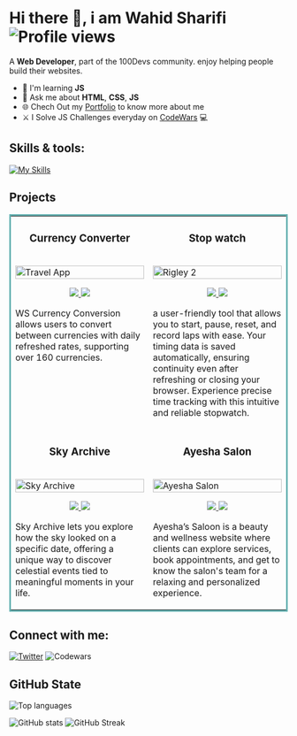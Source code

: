 # Hi there 👋, i am Wahid Sharifi ![Profile views](https://komarev.com/ghpvc/?username=wahidahsharifi&label=Profile%20views&color=0e75b6&style=flat)

A **Web Developer**, part of the 100Devs community. enjoy helping people build their websites.

- 🌱 I'm learning **JS**
- 💬 Ask me about **HTML**, **CSS**, **JS**
- 🌐 Chech Out my [Portfolio](https://wahidsharifi.vercel.app) to know more about me
- ⚔️ I Solve JS Challenges everyday on [CodeWars](https://www.codewars.com/users/wahidahsharifi) 💻

## Skills & tools:
[![My Skills](https://skillicons.dev/icons?i=html,css,js,nodejs,git,powershell)](https://skillicons.dev)

## Projects
<table bordercolor="#66b2b2">
  
  <tr>
    <td width="50%" valign="top">
      <h3 align="center">Currency Converter</h3>
        <br />
        <a target="_blank" href="https://wscurrency-conversion.vercel.app">
            <img src="images/gif1.gif" width="100%" alt="Travel App"/>
        </a>
        <br />
        <p align="center">
          
  <a href="https://github.com/wahidahsharifi/currency-conversion" target="_blank">
    <img src="https://img.shields.io/static/v1?label=|&message=REPO&color=23555f&style=plastic&logo=github&logo-color=white"/>
  </a>  
  <a href="https://wscurrency-conversion.vercel.app" target="_blank">
    <img src="https://img.shields.io/static/v1?label=|&message=WEBSITE&color=cdf998&style=plastic&logo=wordpress&logo-color=white"/>
  </a>
        <p>WS Currency Conversion allows users to convert between currencies with daily refreshed rates, supporting over 160 currencies.</p>
    </td>
    <td width="50%" valign="top">
      <h3 align="center">Stop watch</h3>
        <br />
      <a target="_blank" href="https://wsstop-watch.vercel.app">
            <img src="images/gif2.gif" width="100%"  alt="Rigley 2"/>
        </a>
        <br />
        <p align="center">
          
  <a href="https://github.com/wahidahsharifi/Stop-Watch" target="_blank">
    <img src="https://img.shields.io/static/v1?label=|&message=REPO&color=23555f&style=plastic&logo=github&logo-color=white"/>
  </a>
  <a href="https://wsstop-watch.vercel.app" target="_blank">
    <img src="https://img.shields.io/static/v1?label=|&message=WEBSITE&color=cdf998&style=plastic&logo=wordpress&logo-color=white"/>
  </a>
        <p>a user-friendly tool that allows you to start, pause, reset, and record laps with ease. Your timing data is saved automatically, ensuring continuity even after refreshing or closing your browser. Experience precise time tracking with this intuitive and reliable stopwatch.</p>
    </td>
  </tr>
  
  <tr>
    <td width="50%" valign="top">
      <h3 align="center">Sky Archive</h3>
      <br />
        <a target="_blank" href="https://sky-archive.vercel.app/">
          <img src="images/gif4.gif" width="100%" alt="Sky Archive"/>
        </a>
      <br />
        <p align="center">
  <a href="https://github.com/wahidahsharifi/Sky-Archive" target="_blank">
    <img src="https://img.shields.io/static/v1?label=|&message=REPO&color=23555f&style=plastic&logo=github&logo-color=white"/>
  </a>
  <a href="https://sky-archive.vercel.app" target="_blank">
    <img src="https://img.shields.io/static/v1?label=|&message=WEBSITE&color=cdf998&style=plastic&logo=wordpress&logo-color=white"/>
  </a>
        <p>Sky Archive lets you explore how the sky looked on a specific date, offering a unique way to discover celestial events tied to meaningful moments in your life.</p>
    </td>
    <td width="50%" valign="top">
      <h3 align="center">Ayesha Salon</h3>
        <br />
        <a target="_blank" href="https://ayesha-saloon.vercel.app">
          <img src="images/gif3.gif" width="100%" alt="Ayesha Salon"/>
        </a>
        <br />
        <p align="center">
          
  <a href="https://github.com/wahidahsharifi/hair-salon" target="_blank">
    <img src="https://img.shields.io/static/v1?label=|&message=REPO&color=23555f&style=plastic&logo=github&logo-color=white"/>
  </a>
  <a href="https://ayesha-saloon.vercel.app" target="_blank">
    <img src="https://img.shields.io/static/v1?label=|&message=WEBSITE&color=cdf998&style=plastic&logo=wordpress&logo-color=white"/>
  </a>
        <p>Ayesha’s Saloon is a beauty and wellness website where clients can explore services, book appointments, and get to know the salon's team for a relaxing and personalized experience.</p>
    </td>
  </tr>
</table>

## Connect with me:
[![Twitter](https://skillicons.dev/icons?i=twitter)](https://x.com/wahidahsharifi)
![Codewars](https://img.shields.io/badge/dynamic/json?color=blue&label=Codewars&query=honor&url=https://www.codewars.com/api/v1/users/wahidahsharifi)

## GitHub State
![Top languages](https://github-readme-stats.vercel.app/api/top-langs?username=wahidahsharifi&show_icons=true&locale=en&layout=compact)

![GitHub stats](https://github-readme-stats.vercel.app/api?username=wahidahsharifi&show_icons=true&locale=en)
![GitHub Streak](https://github-readme-streak-stats.herokuapp.com/?user=wahidahsharifi)
